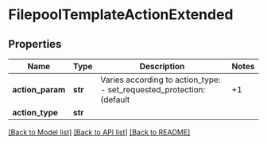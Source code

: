 # FilepoolTemplateActionExtended

## Properties
Name | Type | Description | Notes
------------ | ------------- | ------------- | -------------
**action_param** | **str** | Varies according to action_type:  - set_requested_protection: (default | +1 | +1n | +2:1 | +2d:1n | +2 | +2n | +3:1 | +3d:1n | +3d:1n1d | +3 | +3n | +4 | +4n | +4:1 | +4d:1n | +4:2 | +4d:2n | 2x | 3x | 4x | 5x | 6x | 7x | 8x).  - set_data_access_pattern: (random | concurrency | streaming).  - enable_coalescer &lt;boolean&gt;  - apply_data_storage_policy or apply_snapshot_storage_policy &lt;object(dictionary)&gt;:  -- storagepool &lt;string&gt;      Name of a storage pool or &#39;anywhere&#39;.  -- ssd_strategy (metadata | metadata-write | data | avoid).      SSD strategy of diskpool policy action. &#39;metadata&#39; stores a single metadata mirror on SSD; &#39;metadata-write&#39; stores all metadata on SSD; &#39;data&#39; stores all metadata and data on SSD and &#39;avoid&#39; stores no data or metadata on SSD.   - set_cloudpool_policy &lt;object (dictionary)&gt;:  -- archive_parameters &lt;object (dictionary)&gt;:  --- pool &lt;string&gt;       Move to the cloud pool with the given ID.   --- compression &lt;boolean&gt;       Compress data moved to the cloud.   --- encryption &lt;boolean&gt;       Encrypt data moved to the cloud.   --- data_retention &lt;duration&gt;       The minimum number of seconds archived data will be retained in the cloud after deletion.   --- incremental_backup_retention &lt;duration&gt;       (Used with SyncIQ and NDMP backups.)  The minimum number of seconds cloud files will be retained after the creation of a SyncIQ backup or an incremental NDMP backup.   --- full_backup_retention &lt;duration&gt;       (Used with NDMP backups only.  Not applicable to SyncIQ.) The minimum number of seconds cloud files will be retained after the creation of a full NDMP backup.   --- writeback_frequency &lt;duration&gt;       The minimum number of seconds to wait before updating cloud data with local changes.   --- archive_snapshot_files &lt;boolean&gt;       Also include snapshots file when uploading to the cloud.  --- cache &lt;object dictionary&gt;:   ---- type &lt;string&gt;       Accessibility of archived files (one of \&quot;cached\&quot; or \&quot;no-cache\&quot;).  ---- read_ahead &lt;string&gt;       Cache read ahead strategy for cloud files (one of partial, full).  ---- expiration &lt;duration&gt;      Duration of time in seconds until the cache expires.  - enable_packing &lt;boolean&gt; (only supported in version 4 and above)  - null parameter for action_param is use to clear the policy (POST).  &lt;duration&gt; Duration expressed as &lt;integer&gt;[YMWDHms]. | [optional] 
**action_type** | **str** |  | 

[[Back to Model list]](../README.md#documentation-for-models) [[Back to API list]](../README.md#documentation-for-api-endpoints) [[Back to README]](../README.md)


